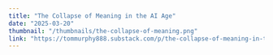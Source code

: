 ```yaml
---
title: "The Collapse of Meaning in the AI Age"
date: "2025-03-20"
thumbnail: "/thumbnails/the-collapse-of-meaning.png"
link: "https://tommurphy888.substack.com/p/the-collapse-of-meaning-in-the-ai"
---
```

